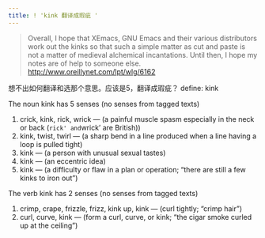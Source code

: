 ```yaml
---
title: ! 'kink 翻译成瑕疵 '
---
```


<blockquote>
  <p>Overall, I hope that XEmacs, GNU Emacs and their various distributors work out the kinks so that such a simple matter as cut and paste is not a matter of medieval alchemical incantations. Until then, I hope my notes are of help to someone else.
  <a href="http://www.oreillynet.com/lpt/wlg/6162">http://www.oreillynet.com/lpt/wlg/6162</a></p>
</blockquote>

<p>想不出如何翻译和选那个意思。应该是5，翻译成瑕疵？
define: kink</p>

<p>The noun kink has 5 senses (no senses from tagged texts)</p>

<ol>
<li>crick, kink, rick, wrick &#8212; (a painful muscle spasm especially in the neck or back (<code>rick' and</code>wrick&#8217; are British))</li>
<li>kink, twist, twirl &#8212; (a sharp bend in a line produced when a line having a loop is pulled tight)</li>
<li>kink &#8212; (a person with unusual sexual tastes)</li>
<li>kink &#8212; (an eccentric idea)</li>
<li>kink &#8212; (a difficulty or flaw in a plan or operation; &#8220;there are still a few kinks to iron out&#8221;)</li>
</ol>

<p>The verb kink has 2 senses (no senses from tagged texts)</p>

<ol>
<li>crimp, crape, frizzle, frizz, kink up, kink &#8212; (curl tightly; &#8220;crimp hair&#8221;)</li>
<li>curl, curve, kink &#8212; (form a curl, curve, or kink; &#8220;the cigar smoke curled up at the ceiling&#8221;)</li>
</ol>
